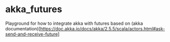 # akka_futures

Playground for how to integrate akka with futures based on (akka documentation)[https://doc.akka.io/docs/akka/2.5.5/scala/actors.html#ask-send-and-receive-future]
